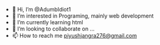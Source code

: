 - 👋 Hi, I’m @AdumbIdiot1
- 👀 I’m interested in Programing, mainly web development
- 🌱 I’m currently learning html
- 💞️ I’m looking to collaborate on ...
- 📫 How to reach me piyushjangra276@gmail.com

<!---
AdumbIdiot1/AdumbIdiot1 is a ✨ special ✨ repository because its `README.md` (this file) appears on your GitHub profile.
You can click the Preview link to take a look at your changes.
--->
